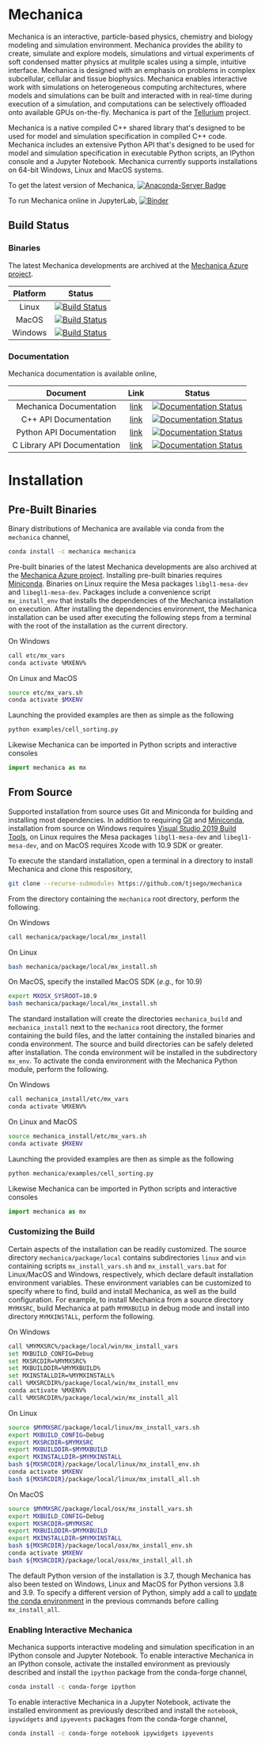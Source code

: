 Mechanica
=========
Mechanica is an interactive, particle-based physics, chemistry and biology
modeling and simulation environment. Mechanica provides the ability to create, 
simulate and explore models, simulations and virtual experiments of soft condensed 
matter physics at mulitple scales using a simple, intuitive interface. Mechanica 
is designed with an emphasis on problems in complex subcellular, cellular and tissue 
biophysics. Mechanica enables interactive work with simulations on heterogeneous 
computing architectures, where models and simulations can be built and interacted 
with in real-time during execution of a simulation, and computations can be 
selectively offloaded onto available GPUs on-the-fly. 
Mechanica is part of the 
[Tellurium](<http://tellurium.analogmachine.org>) project. 

Mechanica is a native compiled C++ shared library that's designed to be used for model 
and simulation specification in compiled C++ code. Mechanica includes an extensive 
Python API that's designed to be used for model and simulation specification in 
executable Python scripts, an IPython console and a Jupyter Notebook. 
Mechanica currently supports installations on 64-bit Windows, Linux and MacOS systems. 

To get the latest version of Mechanica, [![Anaconda-Server Badge](https://anaconda.org/mechanica/mechanica/badges/installer/conda.svg)](https://conda.anaconda.org/mechanica)

To run Mechanica online in JupyterLab, [![Binder](https://mybinder.org/badge_logo.svg)](https://mybinder.org/v2/gh/tjsego/mechanica-binder/HEAD)

## Build Status ##

### Binaries ###

The latest Mechanica developments are archived at the 
[Mechanica Azure project](https://dev.azure.com/Mechanica-sim/Mechanica).

| Platform | Status |
| :------: | :----: |
| Linux    | [![Build Status](https://dev.azure.com/Mechanica-sim/Mechanica/_apis/build/status/mechanica.develop?branchName=develop&stageName=Local%20build%20for%20Linux)](https://dev.azure.com/Mechanica-sim/Mechanica/_build/latest?definitionId=4&branchName=develop)   |
| MacOS    | [![Build Status](https://dev.azure.com/Mechanica-sim/Mechanica/_apis/build/status/mechanica.develop?branchName=develop&stageName=Local%20build%20for%20Mac)](https://dev.azure.com/Mechanica-sim/Mechanica/_build/latest?definitionId=4&branchName=develop)     |
| Windows  | [![Build Status](https://dev.azure.com/Mechanica-sim/Mechanica/_apis/build/status/mechanica.develop?branchName=develop&stageName=Local%20build%20for%20Windows)](https://dev.azure.com/Mechanica-sim/Mechanica/_build/latest?definitionId=4&branchName=develop) |

### Documentation ###

Mechanica documentation is available online, 

| Document                    | Link                                                                            | Status |
| :-------------------------: | :-----------------------------------------------------------------------------: | :----: |
| Mechanica Documentation     | [link](https://mechanica-documentation.readthedocs.io/en/latest/)               | [![Documentation Status](https://readthedocs.org/projects/mechanica-documentation/badge/?version=latest)](https://mechanica-documentation.readthedocs.io/en/latest/?badge=latest) |
| C++ API Documentation       | [link](https://mechanica-c-api-documentation.readthedocs.io/en/latest/)         | [![Documentation Status](https://readthedocs.org/projects/mechanica-c-api-documentation/badge/?version=latest)](https://mechanica-c-api-documentation.readthedocs.io/en/latest/?badge=latest) |
| Python API Documentation    | [link](https://mechanica-python-api-documentation.readthedocs.io/en/latest/)    | [![Documentation Status](https://readthedocs.org/projects/mechanica-python-api-documentation/badge/?version=latest)](https://mechanica-python-api-documentation.readthedocs.io/en/latest/?badge=latest) |
| C Library API Documentation | [link](https://mechanica-c-library-api-documentation.readthedocs.io/en/latest/) | [![Documentation Status](https://readthedocs.org/projects/mechanica-c-library-api-documentation/badge/?version=latest)](https://mechanica-c-library-api-documentation.readthedocs.io/en/latest/?badge=latest) |

# Installation #

## Pre-Built Binaries ##

Binary distributions of Mechanica are available via conda from the `mechanica` channel, 

```bash
conda install -c mechanica mechanica
```

Pre-built binaries of the latest Mechanica developments are also archived at the 
[Mechanica Azure project](https://dev.azure.com/Mechanica-sim/Mechanica). 
Installing pre-built binaries requires [Miniconda](https://docs.conda.io/en/latest/miniconda.html). 
Binaries on Linux require the Mesa packages `libgl1-mesa-dev` and `libegl1-mesa-dev`. 
Packages include a convenience script `mx_install_env` that installs the dependencies 
of the Mechanica installation on execution. After installing the dependencies 
environment, the Mechanica installation can be used after executing the following steps 
from a terminal with the root of the installation as the current directory. 

On Windows
```bash
call etc/mx_vars
conda activate %MXENV%
```
On Linux and MacOS
```bash
source etc/mx_vars.sh
conda activate $MXENV
```

Launching the provided examples are then as simple as the following

```bash
python examples/cell_sorting.py
```

Likewise Mechanica can be imported in Python scripts and interactive consoles

```python
import mechanica as mx
```

## From Source ##

Supported installation from source uses Git and Miniconda for building and installing 
most dependencies. In addition to requiring [Git](https://git-scm.com/downloads) and 
[Miniconda](https://docs.conda.io/en/latest/miniconda.html), installation from source 
on Windows requires 
[Visual Studio 2019 Build Tools](https://visualstudio.microsoft.com/downloads/), 
on Linux requires the Mesa packages `libgl1-mesa-dev` and `libegl1-mesa-dev`, 
and on MacOS requires Xcode with 10.9 SDK or greater. 

To execute the standard installation, open a terminal in a directory to install Mechanica
and clone this respository,
```bash
git clone --recurse-submodules https://github.com/tjsego/mechanica
```

From the directory containing the `mechanica` root directory, perform the following.

On Windows 
```bash
call mechanica/package/local/mx_install
```
On Linux
```bash
bash mechanica/package/local/mx_install.sh
```
On MacOS, specify the installed MacOS SDK (*e.g.*, for 10.9)  
```bash
export MXOSX_SYSROOT=10.9
bash mechanica/package/local/mx_install.sh
```
 
The standard installation will create the directories `mechanica_build` and 
`mechanica_install` next to the `mechanica` root directory, the former containing 
the build files, and the latter containing the installed binaries and conda environment. 
The source and build directories can be safely deleted after installation. 
The conda environment will be installed in the subdirectory `mx_env`. 
To activate the conda environment with the Mechanica Python module, perform the following. 

On Windows
```bash
call mechanica_install/etc/mx_vars
conda activate %MXENV%
```
On Linux and MacOS 
```bash
source mechanica_install/etc/mx_vars.sh
conda activate $MXENV
```

Launching the provided examples are then as simple as the following

```bash
python mechanica/examples/cell_sorting.py
```

Likewise Mechanica can be imported in Python scripts and interactive consoles

```python
import mechanica as mx
```

### Customizing the Build ###

Certain aspects of the installation can be readily customized. 
The source directory `mechanica/package/local` contains subdirectories `linux` and 
`win` containing scripts `mx_install_vars.sh` and `mx_install_vars.bat` for 
Linux/MacOS and Windows, respectively, which declare default installation 
environment variables. These environment variables can be customized to specify 
where to find, build and install Mechanica, as well as the build configuration. 
For example, to install Mechanica from a source directory `MYMXSRC`, build Mechanica 
at path `MYMXBUILD` in debug mode and install into directory `MYMXINSTALL`, perform the following. 

On Windows
```bash
call %MYMXSRC%/package/local/win/mx_install_vars
set MXBUILD_CONFIG=Debug
set MXSRCDIR=%MYMXSRC%
set MXBUILDDIR=%MYMXBUILD%
set MXINSTALLDIR=%MYMXINSTALL%
call %MXSRCDIR%/package/local/win/mx_install_env
conda activate %MXENV%
call %MXSRCDIR%/package/local/win/mx_install_all
```
On Linux
```bash
source $MYMXSRC/package/local/linux/mx_install_vars.sh
export MXBUILD_CONFIG=Debug
export MXSRCDIR=$MYMXSRC
export MXBUILDDIR=$MYMXBUILD
export MXINSTALLDIR=$MYMXINSTALL
bash ${MXSRCDIR}/package/local/linux/mx_install_env.sh
conda activate $MXENV
bash ${MXSRCDIR}/package/local/linux/mx_install_all.sh
```
On MacOS
```bash
source $MYMXSRC/package/local/osx/mx_install_vars.sh
export MXBUILD_CONFIG=Debug
export MXSRCDIR=$MYMXSRC
export MXBUILDDIR=$MYMXBUILD
export MXINSTALLDIR=$MYMXINSTALL
bash ${MXSRCDIR}/package/local/osx/mx_install_env.sh
conda activate $MXENV
bash ${MXSRCDIR}/package/local/osx/mx_install_all.sh
```

The default Python version of the installation is 3.7, though Mechanica has also been tested 
on Windows, Linux and MacOS for Python versions 3.8 and 3.9. 
To specify a different version of Python, simply add a call to 
[update the conda environment](https://docs.conda.io/projects/conda/en/latest/user-guide/tasks/manage-python.html#updating-or-upgrading-python) 
in the previous commands before calling `mx_install_all`. 

### Enabling Interactive Mechanica ###

Mechanica supports interactive modeling and simulation specification in an 
IPython console and Jupyter Notebook. To enable interactive Mechanica in an 
IPython console, activate the installed environment as previously described and 
install the `ipython` package from the conda-forge channel, 

```bash
conda install -c conda-forge ipython
```

To enable interactive Mechanica in a Jupyter Notebook, activate the installed 
environment as previously described and install the `notebook`, `ipywidgets` and 
`ipyevents` packages from the conda-forge channel, 

```bash
conda install -c conda-forge notebook ipywidgets ipyevents
```
